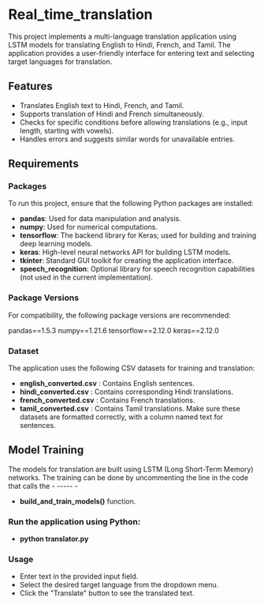 # Real_time_translation

This project implements a multi-language translation application using LSTM models for translating English to Hindi, French, and Tamil. The application provides a user-friendly interface for entering text and selecting target languages for translation.

## Features

- Translates English text to Hindi, French, and Tamil.
- Supports translation of Hindi and French simultaneously.
- Checks for specific conditions before allowing translations (e.g., input length, starting with vowels).
- Handles errors and suggests similar words for unavailable entries.

## Requirements

### Packages

To run this project, ensure that the following Python packages are installed:

- **pandas**: Used for data manipulation and analysis.
- **numpy**: Used for numerical computations.
- **tensorflow**: The backend library for Keras; used for building and training deep learning models.
- **keras**: High-level neural networks API for building LSTM models.
- **tkinter**: Standard GUI toolkit for creating the application interface.
- **speech_recognition**: Optional library for speech recognition capabilities (not used in the current implementation).

### Package Versions

For compatibility, the following package versions are recommended:

pandas==1.5.3
numpy==1.21.6
tensorflow==2.12.0
keras==2.12.0 

### Dataset
The application uses the following CSV datasets for training and translation:

- **english_converted.csv** : Contains English sentences.
- **hindi_converted.csv** : Contains corresponding Hindi translations.
- **french_converted.csv** : Contains French translations.
- **tamil_converted.csv** : Contains Tamil translations.
Make sure these datasets are formatted correctly, with a column named text for sentences.

## Model Training
The models for translation are built using LSTM (Long Short-Term Memory) networks. The training can be done by uncommenting the line in the code that calls the - ----- - 
- **build_and_train_models()** function.

### Run the application using Python:
- **python translator.py**

### Usage
- Enter text in the provided input field.
- Select the desired target language from the dropdown menu.
-  Click the "Translate" button to see the translated text.
